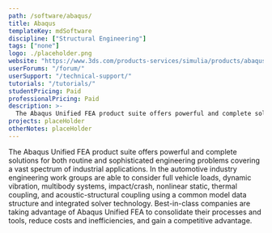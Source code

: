 ```yaml
---
path: /software/abaqus/
title: Abaqus
templateKey: mdSoftware
discipline: ["Structural Engineering"]
tags: ["none"]
logo: ./placeholder.png
website: "https://www.3ds.com/products-services/simulia/products/abaqus/"
userForums: "/forum/"
userSupport: "/technical-support/"
tutorials: "/tutorials/"
studentPricing: Paid
professionalPricing: Paid
description: >-
  The Abaqus Unified FEA product suite offers powerful and complete solutions for both routine and sophisticated engineering problems covering a vast spectrum of industrial applications. In the automotive industry engineering work groups are able to consider full vehicle loads, dynamic vibration, multibody systems, impact/crash, nonlinear static, thermal coupling, and acoustic-structural coupling using a common model data structure and integrated solver technology. Best-in-class companies are taking advantage of Abaqus Unified FEA to consolidate their processes and tools, reduce costs and inefficiencies, and gain a competitive advantage.
projects: placeHolder
otherNotes: placeHolder
---
```


The Abaqus Unified FEA product suite offers powerful and complete solutions for both routine and sophisticated engineering problems covering a vast spectrum of industrial applications. In the automotive industry engineering work groups are able to consider full vehicle loads, dynamic vibration, multibody systems, impact/crash, nonlinear static, thermal coupling, and acoustic-structural coupling using a common model data structure and integrated solver technology. Best-in-class companies are taking advantage of Abaqus Unified FEA to consolidate their processes and tools, reduce costs and inefficiencies, and gain a competitive advantage.
